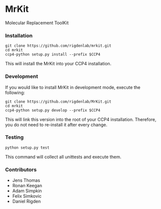 # MrKit
Molecular Replacement ToolKit

### Installation

    git clone https://github.com/rigdenlab/mrkit.git
    cd mrkit
    ccp4-python setup.py install --prefix $CCP4

This will install the MrKit into your CCP4 installation.

### Development

If you would like to install MrKit in development mode, execute the following:

    git clone https://github.com/rigdenlab/MrKit.git
    cd mrkit
    ccp4-python setup.py develop --prefix $CCP4

This will link this version into the root of your CCP4 installation. Therefore, you do not need to re-install it after every change.

### Testing

    python setup.py test

This command will collect all unittests and execute them.

### Contributors

- Jens Thomas
- Ronan Keegan
- Adam Simpkin
- Felix Simkovic
- Daniel Rigden
